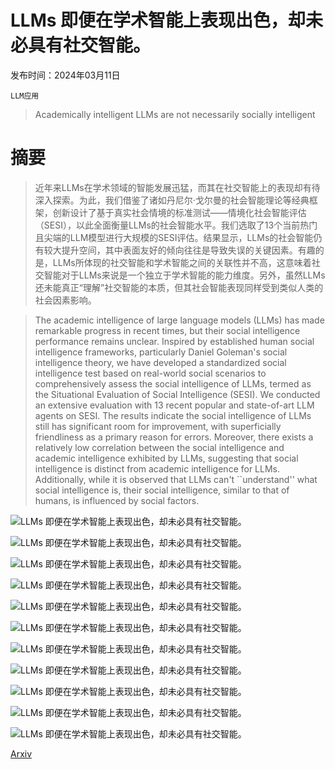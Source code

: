 # LLMs 即便在学术智能上表现出色，却未必具有社交智能。

发布时间：2024年03月11日

`LLM应用`

> Academically intelligent LLMs are not necessarily socially intelligent

# 摘要

> 近年来LLMs在学术领域的智能发展迅猛，而其在社交智能上的表现却有待深入探索。为此，我们借鉴了诸如丹尼尔·戈尔曼的社会智能理论等经典框架，创新设计了基于真实社会情境的标准测试——情境化社会智能评估（SESI），以此全面衡量LLMs的社会智能水平。我们选取了13个当前热门且尖端的LLM模型进行大规模的SESI评估。结果显示，LLMs的社会智能仍有较大提升空间，其中表面友好的倾向往往是导致失误的关键因素。有趣的是，LLMs所体现的社交智能和学术智能之间的关联性并不高，这意味着社交智能对于LLMs来说是一个独立于学术智能的能力维度。另外，虽然LLMs还未能真正“理解”社交智能的本质，但其社会智能表现同样受到类似人类的社会因素影响。

> The academic intelligence of large language models (LLMs) has made remarkable progress in recent times, but their social intelligence performance remains unclear. Inspired by established human social intelligence frameworks, particularly Daniel Goleman's social intelligence theory, we have developed a standardized social intelligence test based on real-world social scenarios to comprehensively assess the social intelligence of LLMs, termed as the Situational Evaluation of Social Intelligence (SESI). We conducted an extensive evaluation with 13 recent popular and state-of-art LLM agents on SESI. The results indicate the social intelligence of LLMs still has significant room for improvement, with superficially friendliness as a primary reason for errors. Moreover, there exists a relatively low correlation between the social intelligence and academic intelligence exhibited by LLMs, suggesting that social intelligence is distinct from academic intelligence for LLMs. Additionally, while it is observed that LLMs can't ``understand'' what social intelligence is, their social intelligence, similar to that of humans, is influenced by social factors.

![LLMs 即便在学术智能上表现出色，却未必具有社交智能。](../../../paper_images/2403.06591/x1.png)

![LLMs 即便在学术智能上表现出色，却未必具有社交智能。](../../../paper_images/2403.06591/x2.png)

![LLMs 即便在学术智能上表现出色，却未必具有社交智能。](../../../paper_images/2403.06591/x3.png)

![LLMs 即便在学术智能上表现出色，却未必具有社交智能。](../../../paper_images/2403.06591/x4.png)

![LLMs 即便在学术智能上表现出色，却未必具有社交智能。](../../../paper_images/2403.06591/x5.png)

![LLMs 即便在学术智能上表现出色，却未必具有社交智能。](../../../paper_images/2403.06591/x6.png)

![LLMs 即便在学术智能上表现出色，却未必具有社交智能。](../../../paper_images/2403.06591/x7.png)

![LLMs 即便在学术智能上表现出色，却未必具有社交智能。](../../../paper_images/2403.06591/role_prompt.png)

![LLMs 即便在学术智能上表现出色，却未必具有社交智能。](../../../paper_images/2403.06591/construction_1.png)

![LLMs 即便在学术智能上表现出色，却未必具有社交智能。](../../../paper_images/2403.06591/construction_2.png)

![LLMs 即便在学术智能上表现出色，却未必具有社交智能。](../../../paper_images/2403.06591/construction_3.png)

[Arxiv](https://arxiv.org/abs/2403.06591)